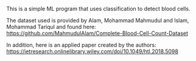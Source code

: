 This is a simple ML program that uses classification to detect blood cells. 

The dataset used is provided by Alam, Mohammad Mahmudul and Islam, Mohammad Tariqul and found here: 
https://github.com/MahmudulAlam/Complete-Blood-Cell-Count-Dataset

In addition, here is an applied paper created by the authors:  
https://ietresearch.onlinelibrary.wiley.com/doi/10.1049/htl.2018.5098

